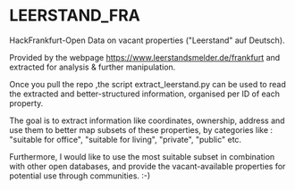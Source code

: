 # LEERSTAND_FRA
HackFrankfurt-Open Data on vacant properties ("Leerstand" auf Deutsch).

Provided by the webpage https://www.leerstandsmelder.de/frankfurt and extracted for analysis & further manipulation.

Once you pull the repo ,the script extract_leerstand.py can be used to read 
the extracted and better-structured information, organised per ID of each property.

The goal is to extract information like coordinates, ownership, address and use them to better map subsets of these 
properties, by categories like : "suitable for office", "suitable for living", "private", "public" etc. 

Furthermore, I would like to use the most suitable subset in combination with other open databases, and provide the vacant-available properties for potential use through communities. :-) 

